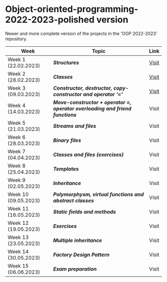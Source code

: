 # Object-oriented-programming-2022-2023-polished version
Newer and more complete version of the projects in the 'OOP 2022-2023' repository.

| Week  | Topic | Link |
| ------------- | ------------- | ------------- |
| Week 1 (22.02.2023)  | ***Structures*** | [Visit](https://github.com/NadyaRadeva/Object-oriented-programming-2022-2023---redone-projects/tree/main/Week%201%20-%20Structures) |
| Week 2 (28.02.2023)  | ***Classes*** | [Visit](https://github.com/NadyaRadeva/Object-oriented-programming-2022-2023-polished-version/tree/main/Week%202%20-%20Classes)  |
| Week 3 (09.03.2023)  | ***Constructor, destructor, copy-constructor and operator '='*** | [Visit](https://github.com/NadyaRadeva/Object-oriented-programming-2022-2023-polished-version/tree/main/Week%203%20-%20Constructor%2C%20destructor%2C%20copy-constructor%20and%20operator%20'%3D'%09) |
| Week 4 (14.03.2023)  | ***Move-constructor + operator =, оperator overloading and friend functions*** | Visit  |
| Week 5 (21.03.2023)  | ***Streams and files*** | Visit  |
| Week 6 (28.03.2023)  |  ***Binary files*** | Visit |
| Week 7 (04.04.2023)  | ***Classes and files (exercises)*** | Visit |
| Week 8 (25.04.2023)  | ***Templates*** | Visit|
| Week 9 (02.05.2023)  | ***Inheritance*** | Visit|
| Week 10 (09.05.2023)  | ***Polymorphysm, virtual functions and abstract classes*** | Visit|
| Week 11 (16.05.2023)  | ***Static fields and methods*** | Visit |
| Week 12 (19.05.2023)  | ***Exercises*** | Visit |
| Week 13 (23.05.2023)  | ***Multiple inheritance*** | Visit |
| Week 14 (30.05.2023)  | ***Factory Design Pattern*** | Visit |
| Week 15 (06.06.2023)  |  ***Exam preparation*** |Visit|
